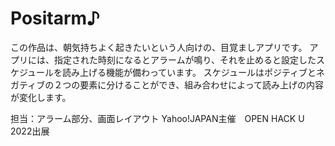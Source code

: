 # Positarm♪
この作品は、朝気持ちよく起きたいという人向けの、目覚ましアプリです。
アプリには、指定された時刻になるとアラームが鳴り、それを止めると設定したスケジュールを読み上げる機能が備わっています。
スケジュールはポジティブとネガティブの２つの要素に分けることができ、組み合わせによって読み上げの内容が変化します。

担当：アラーム部分、画面レイアウト
Yahoo!JAPAN主催　OPEN HACK U　2022出展
